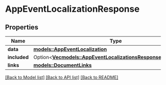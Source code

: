 # AppEventLocalizationResponse

## Properties

Name | Type | Description | Notes
------------ | ------------- | ------------- | -------------
**data** | [**models::AppEventLocalization**](AppEventLocalization.md) |  | 
**included** | Option<[**Vec<models::AppEventLocalizationsResponseIncludedInner>**](AppEventLocalizationsResponse_included_inner.md)> |  | [optional]
**links** | [**models::DocumentLinks**](DocumentLinks.md) |  | 

[[Back to Model list]](../README.md#documentation-for-models) [[Back to API list]](../README.md#documentation-for-api-endpoints) [[Back to README]](../README.md)


